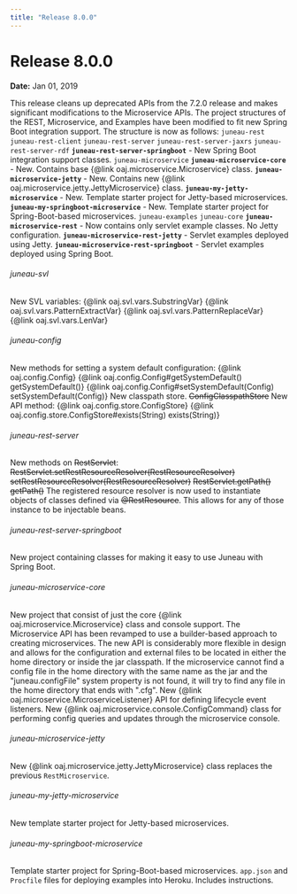 ```yaml
---
title: "Release 8.0.0"
---
```


# Release 8.0.0

**Date:** Jan 01, 2019

This release cleans up deprecated APIs from the 7.2.0 release and makes significant modifications
to the Microservice APIs.
The project structures of the REST, Microservice, and Examples have been modified to fit new Spring Boot
integration support.
The structure is now as follows:
`juneau-rest`
`juneau-rest-client`
`juneau-rest-server`
`juneau-rest-server-jaxrs`
`juneau-rest-server-rdf`
**`juneau-rest-server-springboot`** - New Spring Boot integration support classes. 
`juneau-microservice`
**`juneau-microservice-core`** - New.  Contains base \{@link oaj.microservice.Microservice\} class.
**`juneau-microservice-jetty`** - New.  Contains new \{@link oaj.microservice.jetty.JettyMicroservice\} class.
**`juneau-my-jetty-microservice`** - New.  Template starter project for Jetty-based microservices.
**`juneau-my-springboot-microservice`** - New.  Template starter project for Spring-Boot-based microservices.
`juneau-examples`
`juneau-core`
**`juneau-microservice-rest`** - Now contains only servlet example classes.  No Jetty configuration.
**`juneau-microservice-rest-jetty`** - Servlet examples deployed using Jetty.
**`juneau-microservice-rest-springboot`** - Servlet examples deployed using Spring Boot.
###### juneau-svl

New SVL variables:
\{@link oaj.svl.vars.SubstringVar\}
\{@link oaj.svl.vars.PatternExtractVar\}
\{@link oaj.svl.vars.PatternReplaceVar\}
\{@link oaj.svl.vars.LenVar\}
###### juneau-config

New methods for setting a system default configuration:
\{@link oaj.config.Config\}
\{@link oaj.config.Config#getSystemDefault() getSystemDefault()\}
\{@link oaj.config.Config#setSystemDefault(Config) setSystemDefault(Config)\}
New classpath store.
~~ConfigClasspathStore~~
New API method:
\{@link oaj.config.store.ConfigStore\}
\{@link oaj.config.store.ConfigStore#exists(String) exists(String)\}
###### juneau-rest-server

New methods on ~~RestServlet~~:
~~RestServlet.setRestResourceResolver(RestResourceResolver) setRestResourceResolver(RestResourceResolver)~~
~~RestServlet.getPath() getPath()~~
The registered resource resolver is now used to instantiate objects of classes defined via ~~@RestResource~~.
This allows for any of those instance to be injectable beans.
###### juneau-rest-server-springboot

New project containing classes for making it easy to use Juneau with Spring Boot.
###### juneau-microservice-core

New project that consist of just the core \{@link oaj.microservice.Microservice\} class and console support.
The Microservice API has been revamped to use a builder-based approach to creating microservices.
The new API is considerably more flexible in design and allows for the configuration and external
files to be located in either the home directory or inside the jar classpath.
If the microservice cannot find a config file in the home directory with the same name as the jar and
the "juneau.configFile" system property is not found, it will try to find any file in the home
directory that ends with ".cfg".
New \{@link oaj.microservice.MicroserviceListener\} API for defining lifecycle event listeners.
New \{@link oaj.microservice.console.ConfigCommand\} class for performing config queries and updates through 
the microservice console.
###### juneau-microservice-jetty

New \{@link oaj.microservice.jetty.JettyMicroservice\} class replaces the previous `RestMicroservice`.
###### juneau-my-jetty-microservice

New template starter project for Jetty-based microservices.
###### juneau-my-springboot-microservice

Template starter project for Spring-Boot-based microservices.
`app.json` and `Procfile` files for deploying examples into Heroku.
Includes instructions.
